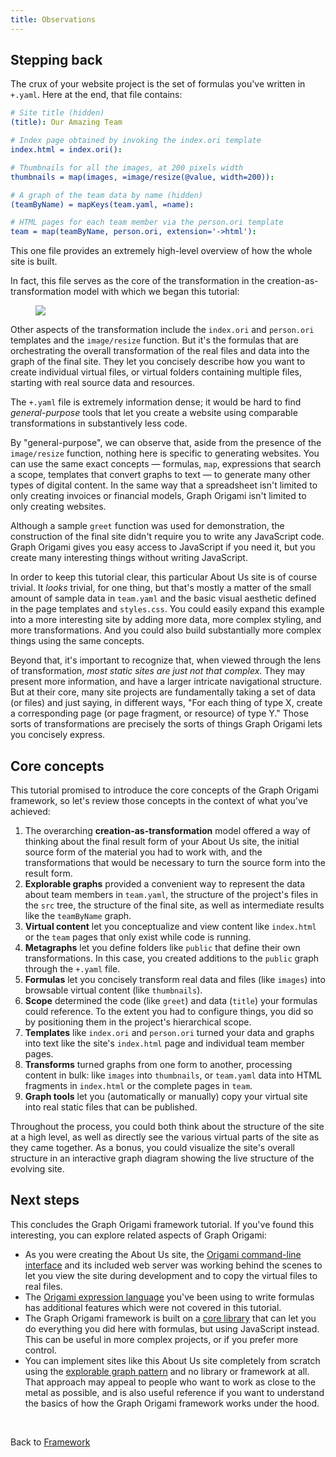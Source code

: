 ```yaml
---
title: Observations
---
```


## Stepping back

The crux of your website project is the set of formulas you've written in `+.yaml`. Here at the end, that file contains:

```yaml
# Site title (hidden)
(title): Our Amazing Team

# Index page obtained by invoking the index.ori template
index.html = index.ori():

# Thumbnails for all the images, at 200 pixels width
thumbnails = map(images, =image/resize(@value, width=200)):

# A graph of the team data by name (hidden)
(teamByName) = mapKeys(team.yaml, =name):

# HTML pages for each team member via the person.ori template
team = map(teamByName, person.ori, extension='->html'):
```

This one file provides an extremely high-level overview of how the whole site is built.

In fact, this file serves as the core of the transformation in the creation-as-transformation model with which we began this tutorial:

<figure>
  <img src="/assets/illustrations/transformation.svg">
</figure>

Other aspects of the transformation include the `index.ori` and `person.ori` templates and the `image/resize` function. But it's the formulas that are orchestrating the overall transformation of the real files and data into the graph of the final site. They let you concisely describe how you want to create individual virtual files, or virtual folders containing multiple files, starting with real source data and resources.

The `+.yaml` file is extremely information dense; it would be hard to find _general-purpose_ tools that let you create a website using comparable transformations in substantively less code.

By "general-purpose", we can observe that, aside from the presence of the `image/resize` function, nothing here is specific to generating websites. You can use the same exact concepts — formulas, `map`, expressions that search a scope, templates that convert graphs to text — to generate many other types of digital content. In the same way that a spreadsheet isn't limited to only creating invoices or financial models, Graph Origami isn't limited to only creating websites.

Although a sample `greet` function was used for demonstration, the construction of the final site didn't require you to write any JavaScript code. Graph Origami gives you easy access to JavaScript if you need it, but you create many interesting things without writing JavaScript.

In order to keep this tutorial clear, this particular About Us site is of course trivial. It _looks_ trivial, for one thing, but that's mostly a matter of the small amount of sample data in `team.yaml` and the basic visual aesthetic defined in the page templates and `styles.css`. You could easily expand this example into a more interesting site by adding more data, more complex styling, and more transformations. And you could also build substantially more complex things using the same concepts.

Beyond that, it's important to recognize that, when viewed through the lens of transformation, _most static sites are just not that complex_. They may present more information, and have a larger intricate navigational structure. But at their core, many site projects are fundamentally taking a set of data (or files) and just saying, in different ways, "For each thing of type X, create a corresponding page (or page fragment, or resource) of type Y." Those sorts of transformations are precisely the sorts of things Graph Origami lets you concisely express.

## Core concepts

This tutorial promised to introduce the core concepts of the Graph Origami framework, so let's review those concepts in the context of what you've achieved:

1. The overarching **creation-as-transformation** model offered a way of thinking about the final result form of your About Us site, the initial source form of the material you had to work with, and the transformations that would be necessary to turn the source form into the result form.
1. **Explorable graphs** provided a convenient way to represent the data about team members in `team.yaml`, the structure of the project's files in the `src` tree, the structure of the final site, as well as intermediate results like the `teamByName` graph.
1. **Virtual content** let you conceptualize and view content like `index.html` or the `team` pages that only exist while code is running.
1. **Metagraphs** let you define folders like `public` that define their own transformations. In this case, you created additions to the `public` graph through the `+.yaml` file.
1. **Formulas** let you concisely transform real data and files (like `images`) into browsable virtual content (like `thumbnails`).
1. **Scope** determined the code (like `greet`) and data (`title`) your formulas could reference. To the extent you had to configure things, you did so by positioning them in the project's hierarchical scope.
1. **Templates** like `index.ori` and `person.ori` turned your data and graphs into text like the site's `index.html` page and individual team member pages.
1. **Transforms** turned graphs from one form to another, processing content in bulk: like `images` into `thumbnails`, or `team.yaml` data into HTML fragments in `index.html` or the complete pages in `team`.
1. **Graph tools** let you (automatically or manually) copy your virtual site into real static files that can be published.

Throughout the process, you could both think about the structure of the site at a high level, as well as directly see the various virtual parts of the site as they came together. As a bonus, you could visualize the site's overall structure in an interactive graph diagram showing the live structure of the evolving site.

## Next steps

This concludes the Graph Origami framework tutorial. If you've found this interesting, you can explore related aspects of Graph Origami:

- As you were creating the About Us site, the [Origami command-line interface](/cli) and its included web server was working behind the scenes to let you view the site during development and to copy the virtual files to real files.
- The [Origami expression language](/language) you've been using to write formulas has additional features which were not covered in this tutorial.
- The Graph Origami framework is built on a [core library](/core) that can let you do everything you did here with formulas, but using JavaScript instead. This can be useful in more complex projects, or if you prefer more control.
- You can implement sites like this About Us site completely from scratch using the [explorable graph pattern](/pattern) and no library or framework at all. That approach may appeal to people who want to work as close to the metal as possible, and is also useful reference if you want to understand the basics of how the Graph Origami framework works under the hood.

&nbsp;

Back to [Framework](/framework/)
